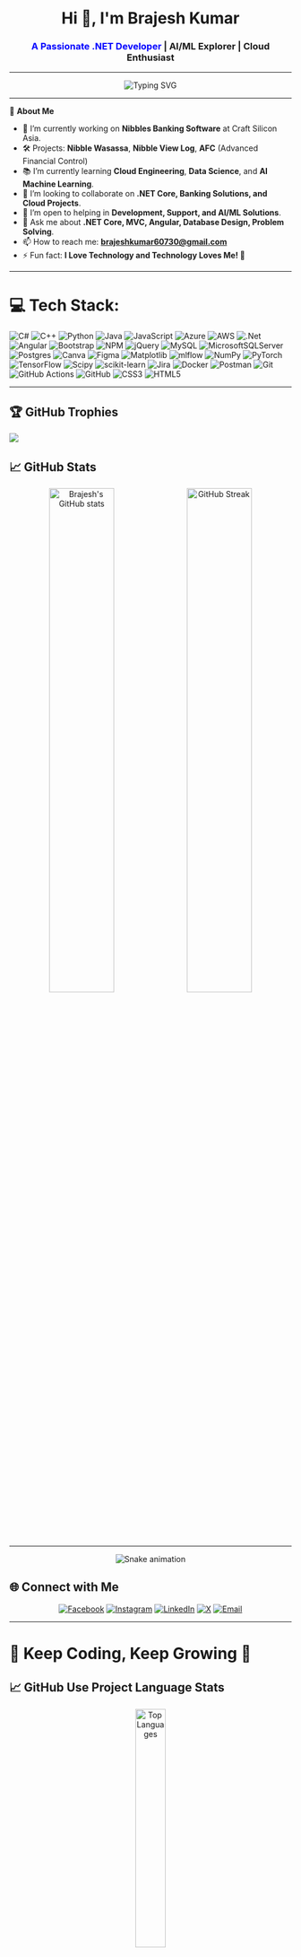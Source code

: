 <h1 align="center">Hi 👋, I'm Brajesh Kumar</h1>
<h3 align="center"><span style="color:blue;">A Passionate .NET Developer</span> | AI/ML Explorer | Cloud Enthusiast</h3>

---

<p align="center">
  <img src="https://readme-typing-svg.demolab.com?font=Fira+Code&size=22&duration=3000&pause=1000&color=58A6FF&center=true&vCenter=true&width=600&lines=Passionate+Developer;Competitive+Programmer;Cloud+Enthusiast;AI%2FML+Learner;Always+Learning+%F0%9F%9A%80" alt="Typing SVG">
</p>

---

🌟 **About Me**  
- 🔭 I’m currently working on **Nibbles Banking Software** at Craft Silicon Asia.
- 🛠️ Projects: **Nibble Wasassa**, **Nibble View Log**, **AFC** (Advanced Financial Control)
- 📚 I’m currently learning **Cloud Engineering**, **Data Science**, and **AI Machine Learning**.
- 👯 I’m looking to collaborate on **.NET Core, Banking Solutions, and Cloud Projects**.
- 🤝 I’m open to helping in **Development, Support, and AI/ML Solutions**.
- 💬 Ask me about **.NET Core, MVC, Angular, Database Design, Problem Solving**.
- 📫 How to reach me: **[brajeshkumar60730@gmail.com](mailto:brajeshkumar60730@gmail.com)**
- ⚡ Fun fact: **I Love Technology and Technology Loves Me! 🚀**

---
# 💻 Tech Stack:
![C#](https://img.shields.io/badge/c%23-%23239120.svg?style=for-the-badge&logo=csharp&logoColor=white) ![C++](https://img.shields.io/badge/c++-%2300599C.svg?style=for-the-badge&logo=c%2B%2B&logoColor=white) ![Python](https://img.shields.io/badge/python-3670A0?style=for-the-badge&logo=python&logoColor=ffdd54) ![Java](https://img.shields.io/badge/java-%23ED8B00.svg?style=for-the-badge&logo=openjdk&logoColor=white) ![JavaScript](https://img.shields.io/badge/javascript-%23323330.svg?style=for-the-badge&logo=javascript&logoColor=%23F7DF1E) ![Azure](https://img.shields.io/badge/azure-%230072C6.svg?style=for-the-badge&logo=microsoftazure&logoColor=white) ![AWS](https://img.shields.io/badge/AWS-%23FF9900.svg?style=for-the-badge&logo=amazon-aws&logoColor=white) ![.Net](https://img.shields.io/badge/.NET-5C2D91?style=for-the-badge&logo=.net&logoColor=white) ![Angular](https://img.shields.io/badge/angular-%23DD0031.svg?style=for-the-badge&logo=angular&logoColor=white) ![Bootstrap](https://img.shields.io/badge/bootstrap-%238511FA.svg?style=for-the-badge&logo=bootstrap&logoColor=white) ![NPM](https://img.shields.io/badge/NPM-%23CB3837.svg?style=for-the-badge&logo=npm&logoColor=white) ![jQuery](https://img.shields.io/badge/jquery-%230769AD.svg?style=for-the-badge&logo=jquery&logoColor=white) ![MySQL](https://img.shields.io/badge/mysql-4479A1.svg?style=for-the-badge&logo=mysql&logoColor=white) ![MicrosoftSQLServer](https://img.shields.io/badge/Microsoft%20SQL%20Server-CC2927?style=for-the-badge&logo=microsoft%20sql%20server&logoColor=white) ![Postgres](https://img.shields.io/badge/postgres-%23316192.svg?style=for-the-badge&logo=postgresql&logoColor=white) ![Canva](https://img.shields.io/badge/Canva-%2300C4CC.svg?style=for-the-badge&logo=Canva&logoColor=white) ![Figma](https://img.shields.io/badge/figma-%23F24E1E.svg?style=for-the-badge&logo=figma&logoColor=white) ![Matplotlib](https://img.shields.io/badge/Matplotlib-%23ffffff.svg?style=for-the-badge&logo=Matplotlib&logoColor=black) ![mlflow](https://img.shields.io/badge/mlflow-%23d9ead3.svg?style=for-the-badge&logo=numpy&logoColor=blue) ![NumPy](https://img.shields.io/badge/numpy-%23013243.svg?style=for-the-badge&logo=numpy&logoColor=white) ![PyTorch](https://img.shields.io/badge/PyTorch-%23EE4C2C.svg?style=for-the-badge&logo=PyTorch&logoColor=white) ![TensorFlow](https://img.shields.io/badge/TensorFlow-%23FF6F00.svg?style=for-the-badge&logo=TensorFlow&logoColor=white) ![Scipy](https://img.shields.io/badge/SciPy-%230C55A5.svg?style=for-the-badge&logo=scipy&logoColor=%white) ![scikit-learn](https://img.shields.io/badge/scikit--learn-%23F7931E.svg?style=for-the-badge&logo=scikit-learn&logoColor=white) ![Jira](https://img.shields.io/badge/jira-%230A0FFF.svg?style=for-the-badge&logo=jira&logoColor=white) ![Docker](https://img.shields.io/badge/docker-%230db7ed.svg?style=for-the-badge&logo=docker&logoColor=white) ![Postman](https://img.shields.io/badge/Postman-FF6C37?style=for-the-badge&logo=postman&logoColor=white) ![Git](https://img.shields.io/badge/git-%23F05033.svg?style=for-the-badge&logo=git&logoColor=white) ![GitHub Actions](https://img.shields.io/badge/github%20actions-%232671E5.svg?style=for-the-badge&logo=githubactions&logoColor=white) ![GitHub](https://img.shields.io/badge/github-%23121011.svg?style=for-the-badge&logo=github&logoColor=white) ![CSS3](https://img.shields.io/badge/css3-%231572B6.svg?style=for-the-badge&logo=css3&logoColor=white) ![HTML5](https://img.shields.io/badge/html5-%23E34F26.svg?style=for-the-badge&logo=html5&logoColor=white)

---

## 🏆 GitHub Trophies
![](https://github-profile-trophy.vercel.app/?username=brajeshkumar60730&theme=radical&no-frame=false&no-bg=true&margin-w=4)

## 📈 GitHub Stats

<p align="center">
  <img src="https://github-readme-stats.vercel.app/api?username=brajeshkumar60730&show_icons=true&theme=tokyonight&hide_border=true&count_private=false" alt="Brajesh's GitHub stats" width="48%"/>
  <img src="https://github-readme-streak-stats.herokuapp.com/?user=brajeshkumar60730&theme=tokyonight&hide_border=true" alt="GitHub Streak" width="48%"/>
</p>

---

<!-- Snake Game Repo View -->

<div align="center">
  <img src="https://profile-readme-generator.com/assets/snake.svg" alt="Snake animation" />
</div>

## 🌐 Connect with Me

<p align="center">
  <a href="https://facebook.com/brajesh.srivastava.184"><img src="https://img.shields.io/badge/Facebook-%231877F2.svg?logo=Facebook&logoColor=white" alt="Facebook"/></a>
  <a href="https://instagram.com/brajesh12120"><img src="https://img.shields.io/badge/Instagram-%23E4405F.svg?logo=Instagram&logoColor=white" alt="Instagram"/></a>
  <a href="https://linkedin.com/in/brajesh-kumar-9a1212212"><img src="https://img.shields.io/badge/LinkedIn-%230077B5.svg?logo=linkedin&logoColor=white" alt="LinkedIn"/></a>
  <a href="https://x.com/Brajesh29998187"><img src="https://img.shields.io/badge/X-black.svg?logo=X&logoColor=white" alt="X"/></a>
  <a href="mailto:brajeshkumar60730@gmail.com"><img src="https://img.shields.io/badge/Email-D14836?logo=gmail&logoColor=white" alt="Email"/></a>
</p>

---

# 🚀 Keep Coding, Keep Growing 🌱
## 📈 GitHub Use Project Language Stats
<p align="center">
 <img src="https://github-readme-stats.vercel.app/api/top-langs/?username=brajeshkumar60730&theme=dark&hide_border=true&include_all_commits=true&count_private=false" alt="Top Languages" width="33%"/>
</p>

### ✍️ Random Dev Quote
![](https://quotes-github-readme.vercel.app/api?type=horizontal&theme=radical)

### 🔝 Top Contributed Repo
![](https://github-contributor-stats.vercel.app/api?username=brajeshkumar60730&limit=5&theme=dark&combine_all_yearly_contributions=true)

---

[![](https://visitcount.itsvg.in/api?id=brajeshkumar60730&icon=0&color=0)](https://visitcount.itsvg.in)

  ## 💰 You can help me by Donating
  [![BuyMeACoffee](https://img.shields.io/badge/Buy%20Me%20a%20Coffee-ffdd00?style=for-the-badge&logo=buy-me-a-coffee&logoColor=black)](https://buymeacoffee.com/brajeshkumar60730) 

  
<!-- Proudly created with GPRM ( https://gprm.itsvg.in ) -->
